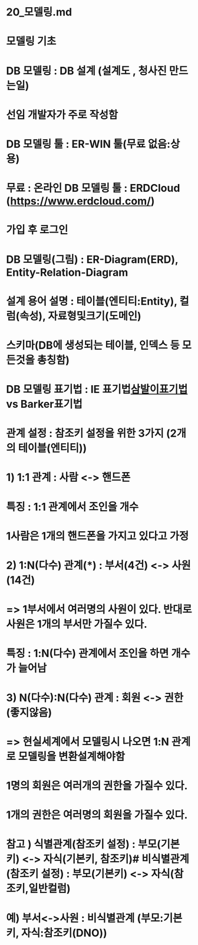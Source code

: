 # 20_모델링.md
# 모델링 기초
# DB 모델링 : DB 설계 (설계도 , 청사진 만드는일)
# 선임 개발자가 주로 작성함
# DB 모델링 툴 : ER-WIN 툴(무료 없음:상용)
# 무료 : 온라인 DB 모델링 툴 : ERDCloud (https://www.erdcloud.com/)
# 가입 후 로그인
# DB 모델링(그림) : ER-Diagram(ERD), Entity-Relation-Diagram
# 설계 용어 설명 : 테이블(엔티티:Entity), 컬럼(속성), 자료형및크기(도메인)
#                 스키마(DB에 생성되는 테이블, 인덱스 등 모든것을 총칭함)
# DB 모델링 표기법 : IE 표기법[삼발이표기법](우리나라) vs Barker표기법

# 관계 설정 : 참조키 설정을 위한 3가지 (2개의 테이블(엔티티))
# 1) 1:1 관계 : 사람 <-> 핸드폰
#   특징 : 1:1 관계에서 조인을 개수
# 1사람은 1개의 핸드폰을 가지고 있다고 가정

# 2) 1:N(다수) 관계(*) : 부서(4건) <-> 사원(14건)
# => 1부서에서 여러명의 사원이 있다. 반대로 사원은 1개의 부서만 가질수 있다.
#  특징 : 1:N(다수) 관계에서 조인을 하면 개수가 늘어남

# 3) N(다수):N(다수) 관계 : 회원 <-> 권한 (좋지않음)
# => 현실세계에서 모델링시 나오면 1:N 관계로 모델링을 변환설계해야함
# 1명의 회원은 여러개의 권한을 가질수 있다.
# 1개의 권한은 여러명의 회원을 가질수 있다.

# 참고 ) 식별관계(참조키 설정) : 부모(기본키) <-> 자식(기본키, 참조키)#     비식별관계(참조키 설정) : 부모(기본키) <-> 자식(참조키,일반컬럼)
#       예) 부서<->사원 : 비식별관계 (부모:기본키, 자식:참조키(DNO))